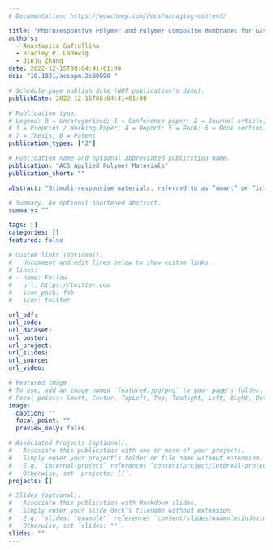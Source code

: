 ```yaml
---
# Documentation: https://wowchemy.com/docs/managing-content/

title: "Photoresponsive Polymer and Polymer Composite Membranes for Gas Separation"
authors:
  - Anastasiia Gafiullina
  - Bradley P. Ladewig
  - Jinju Zhang
date: 2022-12-15T08:04:41+01:00
doi: "10.1021/acsapm.2c00090 "

# Schedule page publish date (NOT publication's date).
publishDate: 2022-12-15T08:04:41+01:00

# Publication type.
# Legend: 0 = Uncategorized; 1 = Conference paper; 2 = Journal article;
# 3 = Preprint / Working Paper; 4 = Report; 5 = Book; 6 = Book section;
# 7 = Thesis; 8 = Patent
publication_types: ["2"]

# Publication name and optional abbreviated publication name.
publication: "ACS Applied Polymer Materials"
publication_short: ""

abstract: "Stimuli-responsive materials, referred to as “smart” or “intelligent” materials, have gained significant attention in the separation fields, including gas separation. Among a variety of available stimuli, the use of light as a nondestructive, cost-efficient, chemical-reagent-free stimulus with a relatively fast response is very promising. Herein, we summarize and highlight the approaches applied for the synthesis of photoresponsive organic polymeric membranes, inorganic metal–organic framework thin films, and inorganic–organic mixed-matrix membranes. We discuss the application of these materials for gas separation and provide selected state-of-the-art examples from recently conducted studies. Additionally, the photoresponsive gas separation membrane testing cell plays a crucial role in evaluating and comparing the performance of photoresponsive membranes in the gas separation process. Therefore, we review the development of photoresponsive gas separation membrane testing cells along with the ascribed drawbacks and limitations. A third generation testing system designed to highlight test accuracy is proposed and discussed."

# Summary. An optional shortened abstract.
summary: ""

tags: []
categories: []
featured: false

# Custom links (optional).
#   Uncomment and edit lines below to show custom links.
# links:
# - name: Follow
#   url: https://twitter.com
#   icon_pack: fab
#   icon: twitter

url_pdf:
url_code:
url_dataset:
url_poster:
url_project:
url_slides:
url_source:
url_video:

# Featured image
# To use, add an image named `featured.jpg/png` to your page's folder.
# Focal points: Smart, Center, TopLeft, Top, TopRight, Left, Right, BottomLeft, Bottom, BottomRight.
image:
  caption: ""
  focal_point: ""
  preview_only: false

# Associated Projects (optional).
#   Associate this publication with one or more of your projects.
#   Simply enter your project's folder or file name without extension.
#   E.g. `internal-project` references `content/project/internal-project/index.md`.
#   Otherwise, set `projects: []`.
projects: []

# Slides (optional).
#   Associate this publication with Markdown slides.
#   Simply enter your slide deck's filename without extension.
#   E.g. `slides: "example"` references `content/slides/example/index.md`.
#   Otherwise, set `slides: ""`.
slides: ""
---
```

